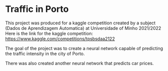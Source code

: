 # Traffic in Porto

This project was produced for a kaggle competition created by a subject (Dados de Aprendizagem Automatica) at Universidade of Minho 2021/2022
Here is the link for the kaggle competition: https://www.kaggle.com/competitions/tpsbsdaa2122


The goal of the project was to create a neural network capable of predicting the traffic intensity in the city of Porto.


There was also created another neural network that predicts car prices.

